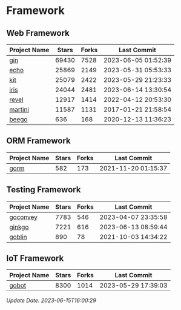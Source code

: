 # Framework

## Web Framework
| Project Name | Stars | Forks | Last Commit |
| ------------ | ----- | ----- | ----------- |
| [gin](https://github.com/gin-gonic/gin) | 69430 | 7528 | 2023-06-05 01:52:39 |
| [echo](https://github.com/labstack/echo) | 25869 | 2149 | 2023-05-31 05:53:33 |
| [kit](https://github.com/go-kit/kit) | 25079 | 2422 | 2023-05-29 21:23:33 |
| [iris](https://github.com/kataras/iris) | 24044 | 2481 | 2023-06-14 13:30:54 |
| [revel](https://github.com/revel/revel) | 12917 | 1414 | 2022-04-12 20:53:30 |
| [martini](https://github.com/go-martini/martini) | 11587 | 1131 | 2017-01-21 21:58:54 |
| [beego](https://github.com/astaxie/beego) | 636 | 168 | 2020-12-13 11:36:23 |

## ORM Framework
| Project Name | Stars | Forks | Last Commit |
| ------------ | ----- | ----- | ----------- |
| [gorm](https://github.com/jinzhu/gorm) | 582 | 173 | 2021-11-20 01:15:37 |

## Testing Framework
| Project Name | Stars | Forks | Last Commit |
| ------------ | ----- | ----- | ----------- |
| [goconvey](https://github.com/smartystreets/goconvey) | 7783 | 546 | 2023-04-07 23:35:58 |
| [ginkgo](https://github.com/onsi/ginkgo) | 7221 | 616 | 2023-06-13 08:59:44 |
| [goblin](https://github.com/franela/goblin) | 890 | 78 | 2021-10-03 14:34:22 |

## IoT Framework
| Project Name | Stars | Forks | Last Commit |
| ------------ | ----- | ----- | ----------- |
| [gobot](https://github.com/hybridgroup/gobot) | 8300 | 1014 | 2023-05-29 17:39:03 |

*Update Date: 2023-06-15T16:00:29*